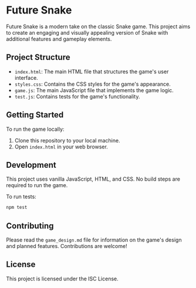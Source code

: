 # Future Snake

Future Snake is a modern take on the classic Snake game. This project aims to create an engaging and visually appealing version of Snake with additional features and gameplay elements.

## Project Structure

- `index.html`: The main HTML file that structures the game's user interface.
- `styles.css`: Contains the CSS styles for the game's appearance.
- `game.js`: The main JavaScript file that implements the game logic.
- `test.js`: Contains tests for the game's functionality.

## Getting Started

To run the game locally:

1. Clone this repository to your local machine.
2. Open `index.html` in your web browser.

## Development

This project uses vanilla JavaScript, HTML, and CSS. No build steps are required to run the game.

To run tests:

```bash
npm test
```

## Contributing

Please read the `game_design.md` file for information on the game's design and planned features. Contributions are welcome!

## License

This project is licensed under the ISC License.
